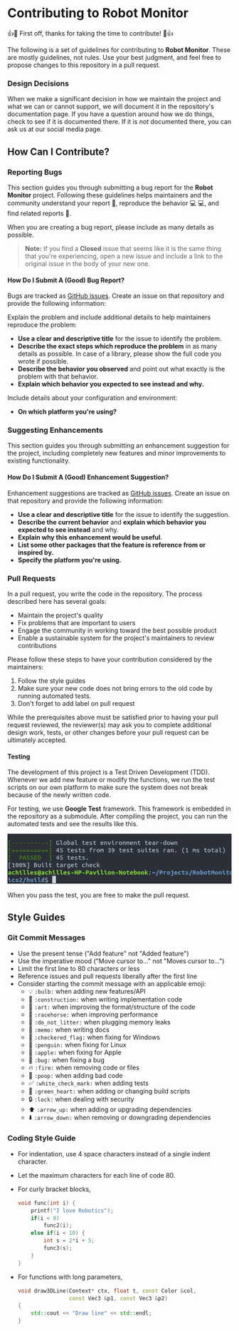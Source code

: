 # Contributing to Robot Monitor

:+1::tada: First off, thanks for taking the time to contribute! :tada::+1:

The following is a set of guidelines for contributing to **Robot Monitor**. These are mostly guidelines, not rules. Use your best judgment, and feel free to propose changes to this repository in a pull request.

### Design Decisions

When we make a significant decision in how we maintain the project and what we can or cannot support, we will document it in the repository's documentation page. If you have a question around how we do things, check to see if it is documented there. If it is *not* documented there, you can ask us at our social media page.

## How Can I Contribute?

### Reporting Bugs

This section guides you through submitting a bug report for the **Robot Monitor** project. Following these guidelines helps maintainers and the community understand your report :pencil:, reproduce the behavior :computer: :computer:, and find related reports :mag_right:.

When you are creating a bug report, please include as many details as possible.

> **Note:** If you find a **Closed** issue that seems like it is the same thing that you're experiencing, open a new issue and include a link to the original issue in the body of your new one.

#### How Do I Submit A (Good) Bug Report?

Bugs are tracked as [GitHub issues](https://guides.github.com/features/issues/). Create an issue on that repository and provide the following information:

Explain the problem and include additional details to help maintainers reproduce the problem:

* **Use a clear and descriptive title** for the issue to identify the problem.
* **Describe the exact steps which reproduce the problem** in as many details as possible. In case of a library, please show the full code you wrote if possible.
* **Describe the behavior you observed** and point out what exactly is the problem with that behavior.
* **Explain which behavior you expected to see instead and why.**

Include details about your configuration and environment:

* **On which platform you're using?**

### Suggesting Enhancements

This section guides you through submitting an enhancement suggestion for the project, including completely new features and minor improvements to existing functionality.

#### How Do I Submit A (Good) Enhancement Suggestion?

Enhancement suggestions are tracked as [GitHub issues](https://guides.github.com/features/issues/). Create an issue on that repository and provide the following information:

* **Use a clear and descriptive title** for the issue to identify the suggestion.
* **Describe the current behavior** and **explain which behavior you expected to see instead** and why.
* **Explain why this enhancement would be useful**.
* **List some other packages that the feature is reference from or inspired by.**
* **Specify the platform you're using.**

### Pull Requests

In a pull request, you write the code in the repository. The process described here has several goals:

- Maintain the project's quality
- Fix problems that are important to users
- Engage the community in working toward the best possible product
- Enable a sustainable system for the project's maintainers to review contributions

Please follow these steps to have your contribution considered by the maintainers:

1. Follow the style guides
2. Make sure your new code does not bring errors to the old code by running automated tests.
3. Don't forget to add label on pull request

While the prerequisites above must be satisfied prior to having your pull request reviewed, the reviewer(s) may ask you to complete additional design work, tests, or other changes before your pull request can be ultimately accepted.

#### Testing

The development of this project is a Test Driven Development (TDD). Whenever we add new feature or modify the functions, we run the test scripts on our own platform to make sure the system does not break because of the newly written code.

For testing, we use **Google Test** framework. This framework is embedded in the repository as a submodule. After compiling the project, you can run the automated tests and see the results like this.

![Test output sample](./docs/screenshots/run_test.png)

When you pass the test, you are free to make the pull request.

## Style Guides

### Git Commit Messages

* Use the present tense ("Add feature" not "Added feature")
* Use the imperative mood ("Move cursor to..." not "Moves cursor to...")
* Limit the first line to 80 characters or less
* Reference issues and pull requests liberally after the first line
* Consider starting the commit message with an applicable emoji:
    * :bulb: `:bulb:` when adding new features/API
    * :construction: `:construction:` when writing implementation code
    * :art: `:art:` when improving the format/structure of the code
    * :racehorse: `:racehorse:` when improving performance
    * :do_not_litter: `:do_not_litter:` when plugging memory leaks
    * :memo: `:memo:` when writing docs
    * :checkered_flag: `:checkered_flag:` when fixing for Windows
    * :penguin: `:penguin:` when fixing for Linux
    * :apple: `:apple:` when fixing for Apple
    * :bug: `:bug:` when fixing a bug
    * :fire: `:fire:` when removing code or files
    * :poop: `:poop:` when adding bad code 
    * :white_check_mark: `:white_check_mark:` when adding tests
    * :green_heart: `:green_heart:` when adding or changing build scripts
    * :lock: `:lock:` when dealing with security
    * :arrow_up: `:arrow_up:` when adding or upgrading dependencies
    * :arrow_down: `:arrow_down:` when removing or downgrading dependencies

### Coding Style Guide

- For indentation, use 4 space characters instead of a single indent character.

- Let the maximum characters for each line of code 80.

- For curly bracket blocks,
  ```C
  void func(int i) {
      printf("I love Robotics");
      if(i < 0)
          func2(i);
      else if(i < 10) {
          int s = 2*i + 5;
          func3(s);
      }
  }
  ```

- For functions with long parameters,
  ```c++
  void draw3DLine(Context* ctx, float t, const Color &col,
                  const Vec3 &p1, const Vec3 &p2)
  {
      std::cout << "Draw line" << std::endl;
  }
  ```